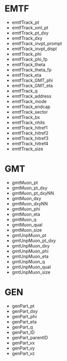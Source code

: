 
# EMTF

- emtfTrack_pt
- emtfTrack_xml_pt
- emtfTrack_pt_dxy
- emtfTrack_dxy
- emtfTrack_invpt_prompt
- emtfTrack_invpt_displ
- emtfTrack_phi
- emtfTrack_phi_fp
- emtfTrack_theta
- emtfTrack_theta_fp
- emtfTrack_eta
- emtfTrack_GMT_phi
- emtfTrack_GMT_eta
- emtfTrack_q
- emtfTrack_address
- emtfTrack_mode
- emtfTrack_endcap
- emtfTrack_sector
- emtfTrack_bx
- emtfTrack_nhits
- emtfTrack_hitref1
- emtfTrack_hitref2
- emtfTrack_hitref3
- emtfTrack_hitref4
- emtfTrack_size

# GMT
- gmtMuon_pt
- gmtMuon_pt_dxy
- gmtMuon_pt_dxyNN
- gmtMuon_dxy
- gmtMuon_dxyNN
- gmtMuon_phi
- gmtMuon_eta
- gmtMuon_q
- gmtMuon_qual
- gmtMuon_size
- gmtUnpMuon_pt
- gmtUnpMuon_pt_dxy
- gmtUnpMuon_dxy
- gmtUnpMuon_phi
- gmtUnpMuon_eta
- gmtUnpMuon_q
- gmtUnpMuon_qual
- gmtUnpMuon_size

# GEN
- genPart_pt
- genPart_dxy
- genPart_phi
- genPart_eta
- genPart_q
- genPart_ID
- genPart_parentID
- genPart_vx
- genPart_vy
- genPart_vz
